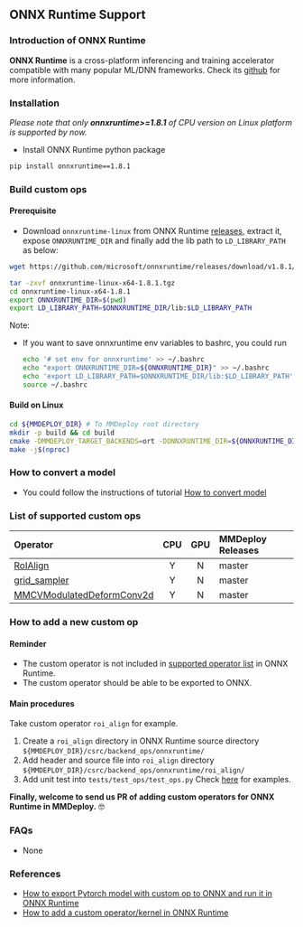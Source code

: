 ## ONNX Runtime Support

### Introduction of ONNX Runtime

**ONNX Runtime** is a cross-platform inferencing and training accelerator compatible with many popular ML/DNN frameworks. Check its [github](https://github.com/microsoft/onnxruntime) for more information.

### Installation

*Please note that only **onnxruntime>=1.8.1** of CPU version on Linux platform is supported by now.*

- Install ONNX Runtime python package

```bash
pip install onnxruntime==1.8.1
```

### Build custom ops

#### Prerequisite

- Download `onnxruntime-linux` from ONNX Runtime [releases](https://github.com/microsoft/onnxruntime/releases/tag/v1.8.1), extract it, expose `ONNXRUNTIME_DIR` and finally add the lib path to `LD_LIBRARY_PATH` as below:

```bash
wget https://github.com/microsoft/onnxruntime/releases/download/v1.8.1/onnxruntime-linux-x64-1.8.1.tgz

tar -zxvf onnxruntime-linux-x64-1.8.1.tgz
cd onnxruntime-linux-x64-1.8.1
export ONNXRUNTIME_DIR=$(pwd)
export LD_LIBRARY_PATH=$ONNXRUNTIME_DIR/lib:$LD_LIBRARY_PATH
```

Note:

- If you want to save onnxruntime env variables to bashrc, you could run

    ```bash
    echo '# set env for onnxruntime' >> ~/.bashrc
    echo "export ONNXRUNTIME_DIR=${ONNXRUNTIME_DIR}" >> ~/.bashrc
    echo 'export LD_LIBRARY_PATH=$ONNXRUNTIME_DIR/lib:$LD_LIBRARY_PATH' >> ~/.bashrc
    source ~/.bashrc
    ```

#### Build on Linux

```bash
cd ${MMDEPLOY_DIR} # To MMDeploy root directory
mkdir -p build && cd build
cmake -DMMDEPLOY_TARGET_BACKENDS=ort -DONNXRUNTIME_DIR=${ONNXRUNTIME_DIR} ..
make -j$(nproc)
```

### How to convert a model

- You could follow the instructions of tutorial [How to convert model](../tutorials/how_to_convert_model.md)

### List of supported custom ops

| Operator                                                                     |  CPU  |  GPU  | MMDeploy Releases |
| :--------------------------------------------------------------------------- | :---: | :---: | :---------------- |
| [RoIAlign](../ops/onnxruntime.md#roialign)                                   |   Y   |   N   | master            |
| [grid_sampler](../ops/onnxruntime.md#grid_sampler)                           |   Y   |   N   | master            |
| [MMCVModulatedDeformConv2d](../ops/onnxruntime.md#mmcvmodulateddeformconv2d) |   Y   |   N   | master            |

### How to add a new custom op

#### Reminder

- The custom operator is not included in [supported operator list](https://github.com/microsoft/onnxruntime/blob/master/docs/OperatorKernels.md) in ONNX Runtime.
- The custom operator should be able to be exported to ONNX.

#### Main procedures

Take custom operator `roi_align` for example.

1. Create a `roi_align` directory in ONNX Runtime source directory `${MMDEPLOY_DIR}/csrc/backend_ops/onnxruntime/`
2. Add header and source file into `roi_align` directory `${MMDEPLOY_DIR}/csrc/backend_ops/onnxruntime/roi_align/`
3. Add unit test into `tests/test_ops/test_ops.py`
   Check [here](../../../tests/test_ops/test_ops.py) for examples.

**Finally, welcome to send us PR of adding custom operators for ONNX Runtime in MMDeploy.** :nerd_face:

### FAQs

- None

### References

- [How to export Pytorch model with custom op to ONNX and run it in ONNX Runtime](https://github.com/onnx/tutorials/blob/master/PyTorchCustomOperator/README.md)
- [How to add a custom operator/kernel in ONNX Runtime](https://github.com/microsoft/onnxruntime/blob/master/docs/AddingCustomOp.md)
